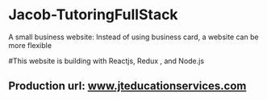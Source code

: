 # Jacob-TutoringFullStack

A small business website: Instead of using business card, a website can be more flexible

#This website is building with Reactjs, Redux , and Node.js

## Production url: www.jteducationservices.com

